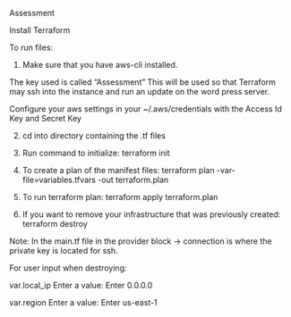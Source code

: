 
Assessment

Install Terraform

To run files:

1. Make sure that you have aws-cli installed.  

The key used is called “Assessment”
This will be used so that Terraform may ssh into the instance and run an update on the word press server.

Configure your aws settings in your ~/.aws/credentials with the Access Id Key and Secret Key 

2. cd into directory containing the .tf files 
3. Run command to initialize: 
terraform init 

4. To create a plan of the manifest files:
terraform plan -var-file=variables.tfvars -out terraform.plan

5. To run terraform plan:
terraform apply terraform.plan

6. If you want to remove your infrastructure that was previously created:
terraform destroy

Note: In the main.tf file in the provider block -> connection is where the private key is located for ssh. 

For user input when destroying:

var.local_ip
Enter a value: 
Enter 0.0.0.0

var.region
Enter a value: 
Enter us-east-1
